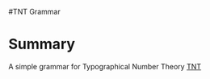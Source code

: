 #TNT Grammar

# Summary

A simple grammar for Typographical Number Theory [TNT](http://en.wikipedia.org/wiki/Typographical_Number_Theory)




